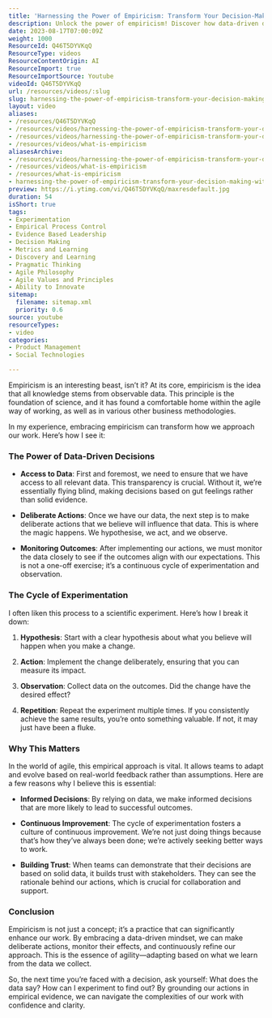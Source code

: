 ```yaml
---
title: 'Harnessing the Power of Empiricism: Transform Your Decision-Making with Data-Driven Insights'
description: Unlock the power of empiricism! Discover how data-driven decisions can transform your agile approach and foster continuous improvement in your work.
date: 2023-08-17T07:00:09Z
weight: 1000
ResourceId: Q46T5DYVKqQ
ResourceType: videos
ResourceContentOrigin: AI
ResourceImport: true
ResourceImportSource: Youtube
videoId: Q46T5DYVKqQ
url: /resources/videos/:slug
slug: harnessing-the-power-of-empiricism-transform-your-decision-making-with-data-driven-insights-Q46T5DYVKqQ
layout: video
aliases:
- /resources/Q46T5DYVKqQ
- /resources/videos/harnessing-the-power-of-empiricism-transform-your-decision-making-with-data-driven-insights-Q46T5DYVKqQ
- /resources/videos/harnessing-the-power-of-empiricism-transform-your-decision-making-with-data-driven-insights
- /resources/videos/what-is-empiricism
aliasesArchive:
- /resources/videos/harnessing-the-power-of-empiricism-transform-your-decision-making-with-data-driven-insights
- /resources/videos/what-is-empiricism
- /resources/what-is-empiricism
- harnessing-the-power-of-empiricism-transform-your-decision-making-with-data-driven-insights-Q46T5DYVKqQ
preview: https://i.ytimg.com/vi/Q46T5DYVKqQ/maxresdefault.jpg
duration: 54
isShort: true
tags:
- Experimentation
- Empirical Process Control
- Evidence Based Leadership
- Decision Making
- Metrics and Learning
- Discovery and Learning
- Pragmatic Thinking
- Agile Philosophy
- Agile Values and Principles
- Ability to Innovate
sitemap:
  filename: sitemap.xml
  priority: 0.6
source: youtube
resourceTypes:
- video
categories:
- Product Management
- Social Technologies

---
```

Empiricism is an interesting beast, isn’t it? At its core, empiricism is the idea that all knowledge stems from observable data. This principle is the foundation of science, and it has found a comfortable home within the agile way of working, as well as in various other business methodologies. 

In my experience, embracing empiricism can transform how we approach our work. Here’s how I see it:

### The Power of Data-Driven Decisions

- **Access to Data**: First and foremost, we need to ensure that we have access to all relevant data. This transparency is crucial. Without it, we’re essentially flying blind, making decisions based on gut feelings rather than solid evidence.
  
- **Deliberate Actions**: Once we have our data, the next step is to make deliberate actions that we believe will influence that data. This is where the magic happens. We hypothesise, we act, and we observe. 

- **Monitoring Outcomes**: After implementing our actions, we must monitor the data closely to see if the outcomes align with our expectations. This is not a one-off exercise; it’s a continuous cycle of experimentation and observation.

### The Cycle of Experimentation

I often liken this process to a scientific experiment. Here’s how I break it down:

1. **Hypothesis**: Start with a clear hypothesis about what you believe will happen when you make a change.
  
2. **Action**: Implement the change deliberately, ensuring that you can measure its impact.

3. **Observation**: Collect data on the outcomes. Did the change have the desired effect? 

4. **Repetition**: Repeat the experiment multiple times. If you consistently achieve the same results, you’re onto something valuable. If not, it may just have been a fluke.

### Why This Matters

In the world of agile, this empirical approach is vital. It allows teams to adapt and evolve based on real-world feedback rather than assumptions. Here are a few reasons why I believe this is essential:

- **Informed Decisions**: By relying on data, we make informed decisions that are more likely to lead to successful outcomes.

- **Continuous Improvement**: The cycle of experimentation fosters a culture of continuous improvement. We’re not just doing things because that’s how they’ve always been done; we’re actively seeking better ways to work.

- **Building Trust**: When teams can demonstrate that their decisions are based on solid data, it builds trust with stakeholders. They can see the rationale behind our actions, which is crucial for collaboration and support.

### Conclusion

Empiricism is not just a concept; it’s a practice that can significantly enhance our work. By embracing a data-driven mindset, we can make deliberate actions, monitor their effects, and continuously refine our approach. This is the essence of agility—adapting based on what we learn from the data we collect.

So, the next time you’re faced with a decision, ask yourself: What does the data say? How can I experiment to find out? By grounding our actions in empirical evidence, we can navigate the complexities of our work with confidence and clarity.
